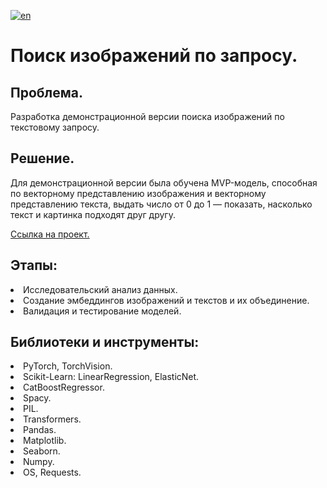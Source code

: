 [![en](https://img.shields.io/badge/lang-en-red.svg)](README.en.md)

# Поиск изображений по запросу. 

## Проблема.
Разработка демонстрационной версии поиска изображений по текстовому запросу.
## Решение.
Для демонстрационной версии была обучена MVP-модель, способная по векторному представлению изображения и векторному представлению текста, выдать число от 0 до 1 — показать, насколько текст и картинка подходят друг другу.

[Ссылка на проект.](https://github.com/mrBrain101/Yandex_Practicum_projects/blob/8464bd0b4e419bac97d342b8dbf2d90646ce9f6a/CV_NLP_Prompt_image_matching/Ya_Practicum_CV_NLP_prompt_image_search_distr_RUS.ipynb)

## Этапы:
<li>Исследовательский анализ данных. 
<li>Создание эмбеддингов изображений и текстов и их объединение. 
<li>Валидация и тестирование моделей.
  
## Библиотеки и инструменты:
<li>PyTorch, TorchVision.
<li>Scikit-Learn: LinearRegression, ElasticNet. 
<li>CatBoostRegressor.
<li>Spacy.
<li>PIL.
<li>Transformers.
<li>Pandas. 
<li>Matplotlib. 
<li>Seaborn. 
<li>Numpy. 
<li>OS, Requests.
